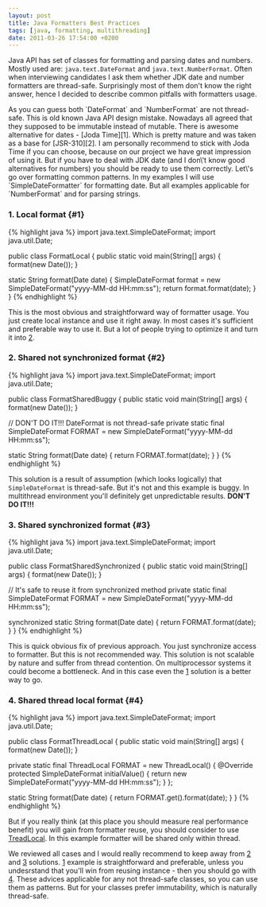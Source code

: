 ```yaml
---
layout: post
title: Java Formatters Best Practices
tags: [java, formatting, multithreading]
date: 2011-03-26 17:54:00 +0200
---
```

Java API has set of classes for formatting and parsing dates and
numbers. Mostly used are: `java.text.DateFormat` and `java.text.NumberFormat`. Often when interviewing candidates I ask them whether JDK date and number formatters are thread-safe. Surprisingly most of them don\'t know the right answer, hence I decided to describe common pitfalls with formatters usage.

<a name="more" />
As you can guess both `DateFormat` and `NumberFormat` are not thread-safe. This is old known Java API design mistake. Nowadays all agreed that they supposed to be immutable instead of mutable. There is awesome alternative for dates - [Joda Time][1]. Which is pretty mature and was taken as a base for [JSR-310][2]. I am personally recommend to stick with Joda Time if you can choose, because on our project we have great impression of using it. But if you have to deal with JDK date (and I don\'t know good alternatives for numbers) you should be ready to use them correctly. Let\'s go over formatting common patterns. In my examples I will use `SimpleDateFormatter` for formatting date. But all examples applicable for `NumberFormat` and for parsing strings.

### 1. Local format	{#1}
{% highlight java %}
import java.text.SimpleDateFormat;
import java.util.Date;

public class FormatLocal {
  public static void main(String[] args) {
    format(new Date());
  }

  static String format(Date date) {
    SimpleDateFormat format = new SimpleDateFormat("yyyy-MM-dd HH:mm:ss");
    return format.format(date);
  }
}
{% endhighlight %}

This is the most obvious and straightforward way of formatter usage. You just create local instance and use it right away. In most cases it\'s sufficient and preferable way to use it. But a lot of people trying to optimize it and turn it into [2](#2).

### 2. Shared not synchronized format	{#2}
{% highlight java %}
import java.text.SimpleDateFormat;
import java.util.Date;

public class FormatSharedBuggy {
  public static void main(String[] args) {
    format(new Date());
  }

  // DON'T DO IT!!! DateFormat is not thread-safe
  private static final SimpleDateFormat FORMAT =
	new SimpleDateFormat("yyyy-MM-dd HH:mm:ss");

  static String format(Date date) {
    return FORMAT.format(date);
  }
}
{% endhighlight %}

This solution is a result of assumption (which looks logically) that `SimpleDateFormat` is thread-safe. But it\'s not and this example is buggy. In multithread environment you\'ll definitely get unpredictable results. **DON\'T DO IT!!!**

### 3. Shared synchronized format	{#3}
{% highlight java %}
import java.text.SimpleDateFormat;
import java.util.Date;

public class FormatSharedSynchronized {
  public static void main(String[] args) {
    format(new Date());
  }

  // It's safe to reuse it from synchronized method
  private static final SimpleDateFormat FORMAT =
	new SimpleDateFormat("yyyy-MM-dd HH:mm:ss");

  synchronized static String format(Date date) {
    return FORMAT.format(date);
  }
}
{% endhighlight %}

This is quick obvious fix of previous approach. You just synchronize access to formatter. But this is not recommended way. This solution is not scalable by nature and suffer from thread contention. On multiprocessor systems it could become a bottleneck. And in this case even the [1](#1) solution is a better way to go.

### 4. Shared thread local format	{#4}
{% highlight java %}
import java.text.SimpleDateFormat;
import java.util.Date;

public class FormatThreadLocal {
  public static void main(String[] args) {
    format(new Date());
  }

  private static final ThreadLocal<SimpleDateFormat> FORMAT = new ThreadLocal<SimpleDateFormat>() {
    @Override
    protected SimpleDateFormat initialValue() {
      return new SimpleDateFormat("yyyy-MM-dd HH:mm:ss");
    }
  };

  static String format(Date date) {
    return FORMAT.get().format(date);
  }
}
{% endhighlight %}

But if you really think (at this place you should measure real performance benefit) you will gain from formatter reuse, you should consider to use [TreadLocal][3]. In this example formatter will be shared only within thread.

We reviewed all cases and I would really recommend to keep away from [2](#2) and [3](#3) solutions. [1](#1) example is straightforward and preferable, unless you undesrstand that you\'ll win from reusing instance - then you should go with [4](#4). These advices applicable for any not thread-safe classes, so you can use them as patterns. But for your classes prefer immutability, which is naturally thread-safe.

[1]: http://joda-time.sourceforge.net/ 
[2]: http://java.net/projects/jsr-310/ 
[3]: http://download.oracle.com/javase/6/docs/api/java/lang/ThreadLocal.html 
